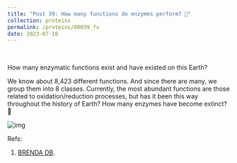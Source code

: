 ```yaml
---
title: "Post 39: How many functions do enzymes perform? 🤨"
collection: proteins
permalink: /proteins/00039_fx
date: 2023-07-10
---
```


&nbsp;

How many enzymatic functions exist and have existed on this Earth?

We know about 8,423 different functions. And since there are many, we group them into 8 classes. Currently, the most abundant functions are those related to oxidation/reduction processes, but has it been this way throughout the history of Earth? How many enzymes have become extinct? 🤔

![img](/images/proteins/00038_fx.jpg)

Refs:

1. [BRENDA DB](www.brenda-enzymes.org/all_enzymes.php).
